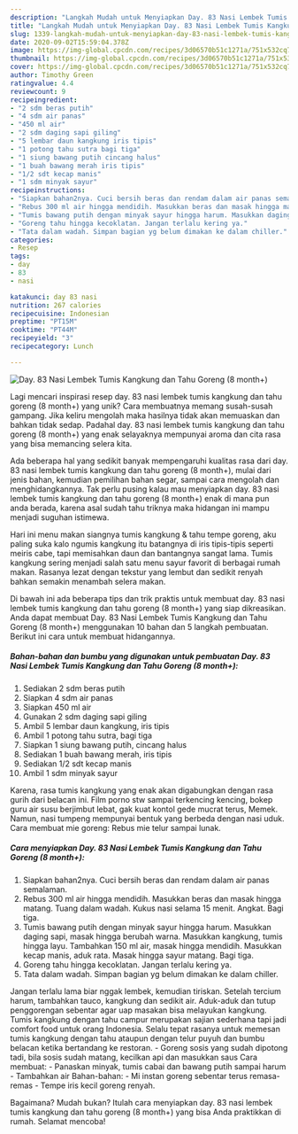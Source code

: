 ```yaml
---
description: "Langkah Mudah untuk Menyiapkan Day. 83 Nasi Lembek Tumis Kangkung dan Tahu Goreng (8 month+) Anti Gagal"
title: "Langkah Mudah untuk Menyiapkan Day. 83 Nasi Lembek Tumis Kangkung dan Tahu Goreng (8 month+) Anti Gagal"
slug: 1339-langkah-mudah-untuk-menyiapkan-day-83-nasi-lembek-tumis-kangkung-dan-tahu-goreng-8-month-anti-gagal
date: 2020-09-02T15:59:04.378Z
image: https://img-global.cpcdn.com/recipes/3d06570b51c1271a/751x532cq70/day-83-nasi-lembek-tumis-kangkung-dan-tahu-goreng-8-month-foto-resep-utama.jpg
thumbnail: https://img-global.cpcdn.com/recipes/3d06570b51c1271a/751x532cq70/day-83-nasi-lembek-tumis-kangkung-dan-tahu-goreng-8-month-foto-resep-utama.jpg
cover: https://img-global.cpcdn.com/recipes/3d06570b51c1271a/751x532cq70/day-83-nasi-lembek-tumis-kangkung-dan-tahu-goreng-8-month-foto-resep-utama.jpg
author: Timothy Green
ratingvalue: 4.4
reviewcount: 9
recipeingredient:
- "2 sdm beras putih"
- "4 sdm air panas"
- "450 ml air"
- "2 sdm daging sapi giling"
- "5 lembar daun kangkung iris tipis"
- "1 potong tahu sutra bagi tiga"
- "1 siung bawang putih cincang halus"
- "1 buah bawang merah iris tipis"
- "1/2 sdt kecap manis"
- "1 sdm minyak sayur"
recipeinstructions:
- "Siapkan bahan2nya. Cuci bersih beras dan rendam dalam air panas semalaman."
- "Rebus 300 ml air hingga mendidih. Masukkan beras dan masak hingga matang. Tuang dalam wadah. Kukus nasi selama 15 menit. Angkat. Bagi tiga."
- "Tumis bawang putih dengan minyak sayur hingga harum. Masukkan daging sapi, masak hingga berubah warna. Masukkan kangkung, tumis hingga layu. Tambahkan 150 ml air, masak hingga mendidih. Masukkan kecap manis, aduk rata. Masak hingga sayur matang. Bagi tiga."
- "Goreng tahu hingga kecoklatan. Jangan terlalu kering ya."
- "Tata dalam wadah. Simpan bagian yg belum dimakan ke dalam chiller."
categories:
- Resep
tags:
- day
- 83
- nasi

katakunci: day 83 nasi 
nutrition: 267 calories
recipecuisine: Indonesian
preptime: "PT15M"
cooktime: "PT44M"
recipeyield: "3"
recipecategory: Lunch

---
```



![Day. 83 Nasi Lembek Tumis Kangkung dan Tahu Goreng (8 month+)](https://img-global.cpcdn.com/recipes/3d06570b51c1271a/751x532cq70/day-83-nasi-lembek-tumis-kangkung-dan-tahu-goreng-8-month-foto-resep-utama.jpg)

Lagi mencari inspirasi resep day. 83 nasi lembek tumis kangkung dan tahu goreng (8 month+) yang unik? Cara membuatnya memang susah-susah gampang. Jika keliru mengolah maka hasilnya tidak akan memuaskan dan bahkan tidak sedap. Padahal day. 83 nasi lembek tumis kangkung dan tahu goreng (8 month+) yang enak selayaknya mempunyai aroma dan cita rasa yang bisa memancing selera kita.

Ada beberapa hal yang sedikit banyak mempengaruhi kualitas rasa dari day. 83 nasi lembek tumis kangkung dan tahu goreng (8 month+), mulai dari jenis bahan, kemudian pemilihan bahan segar, sampai cara mengolah dan menghidangkannya. Tak perlu pusing kalau mau menyiapkan day. 83 nasi lembek tumis kangkung dan tahu goreng (8 month+) enak di mana pun anda berada, karena asal sudah tahu triknya maka hidangan ini mampu menjadi suguhan istimewa.

Hari ini menu makan siangnya tumis kangkung &amp; tahu tempe goreng, aku paling suka kalo ngumis kangkung itu batangnya di iris tipis-tipis seperti meiris cabe, tapi memisahkan daun dan bantangnya sangat lama. Tumis kangkung sering menjadi salah satu menu sayur favorit di berbagai rumah makan. Rasanya lezat dengan tekstur yang lembut dan sedikit renyah bahkan semakin menambah selera makan.


Di bawah ini ada beberapa tips dan trik praktis untuk membuat day. 83 nasi lembek tumis kangkung dan tahu goreng (8 month+) yang siap dikreasikan. Anda dapat membuat Day. 83 Nasi Lembek Tumis Kangkung dan Tahu Goreng (8 month+) menggunakan 10 bahan dan 5 langkah pembuatan. Berikut ini cara untuk membuat hidangannya.

<!--inarticleads1-->

##### Bahan-bahan dan bumbu yang digunakan untuk pembuatan Day. 83 Nasi Lembek Tumis Kangkung dan Tahu Goreng (8 month+):

1. Sediakan 2 sdm beras putih
1. Siapkan 4 sdm air panas
1. Siapkan 450 ml air
1. Gunakan 2 sdm daging sapi giling
1. Ambil 5 lembar daun kangkung, iris tipis
1. Ambil 1 potong tahu sutra, bagi tiga
1. Siapkan 1 siung bawang putih, cincang halus
1. Sediakan 1 buah bawang merah, iris tipis
1. Sediakan 1/2 sdt kecap manis
1. Ambil 1 sdm minyak sayur


Karena, rasa tumis kangkung yang enak akan digabungkan dengan rasa gurih dari belacan ini. Film porno stw sampai terkencing kencing, bokep guru air susu berjimbut lebat, gak kuat kontol gede mucrat terus, Memek. Namun, nasi tumpeng mempunyai bentuk yang berbeda dengan nasi uduk. Cara membuat mie goreng: Rebus mie telur sampai lunak. 

<!--inarticleads2-->

##### Cara menyiapkan Day. 83 Nasi Lembek Tumis Kangkung dan Tahu Goreng (8 month+):

1. Siapkan bahan2nya. Cuci bersih beras dan rendam dalam air panas semalaman.
1. Rebus 300 ml air hingga mendidih. Masukkan beras dan masak hingga matang. Tuang dalam wadah. Kukus nasi selama 15 menit. Angkat. Bagi tiga.
1. Tumis bawang putih dengan minyak sayur hingga harum. Masukkan daging sapi, masak hingga berubah warna. Masukkan kangkung, tumis hingga layu. Tambahkan 150 ml air, masak hingga mendidih. Masukkan kecap manis, aduk rata. Masak hingga sayur matang. Bagi tiga.
1. Goreng tahu hingga kecoklatan. Jangan terlalu kering ya.
1. Tata dalam wadah. Simpan bagian yg belum dimakan ke dalam chiller.


Jangan terlalu lama biar nggak lembek, kemudian tiriskan. Setelah tercium harum, tambahkan tauco, kangkung dan sedikit air. Aduk-aduk dan tutup penggorengan sebentar agar uap masakan bisa melayukan kangkung. Tumis kangkung dengan tahu campur merupakan sajian sederhana tapi jadi comfort food untuk orang Indonesia. Selalu tepat rasanya untuk memesan tumis kangkung dengan tahu ataupun dengan telur puyuh dan bumbu belacan ketika bertandang ke restoran. - Goreng sosis yang sudah dipotong tadi, bila sosis sudah matang, kecilkan api dan masukkan saus Cara membuat: - Panaskan minyak, tumis cabai dan bawang putih sampai harum - Tambahkan air Bahan-bahan: - Mi instan goreng sebentar terus remasa-remas - Tempe iris kecil goreng renyah. 

Bagaimana? Mudah bukan? Itulah cara menyiapkan day. 83 nasi lembek tumis kangkung dan tahu goreng (8 month+) yang bisa Anda praktikkan di rumah. Selamat mencoba!
